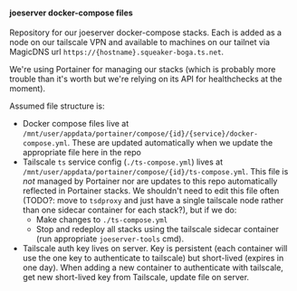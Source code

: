 #### joeserver docker-compose files

Repository for our joeserver docker-compose stacks. Each is added as a node on our tailscale VPN and available to machines on our tailnet via MagicDNS url `https://{hostname}.squeaker-boga.ts.net`.

We're using Portainer for managing our stacks (which is probably more trouble than it's worth but we're relying on its API for healthchecks at the moment).

Assumed file structure is:

- Docker compose files live at `/mnt/user/appdata/portainer/compose/{id}/{service}/docker-compose.yml`. These are updated automatically when we update the appropriate file here in the repo
- Tailscale `ts` service config (`./ts-compose.yml`) lives at `/mnt/user/appdata/portainer/compose/{id}/ts-compose.yml`. This file is _not_ managed by Portainer nor are updates to this repo automatically reflected in Portainer stacks. We shouldn't need to edit this file often (TODO?: move to `tsdproxy` and just have a single tailscale node rather than one sidecar container for each stack?), but if we do:
  - Make changes to `./ts-compose.yml`
  - Stop and redeploy all stacks using the tailscale sidecar container (run appropriate `joeserver-tools` cmd).
- Tailscale auth key lives on server. Key is persistent (each container will use the one key to authenticate to tailscale) but short-lived (expires in one day). When adding a new container to authenticate with tailscale, get new short-lived key from Tailscale, update file on server.
